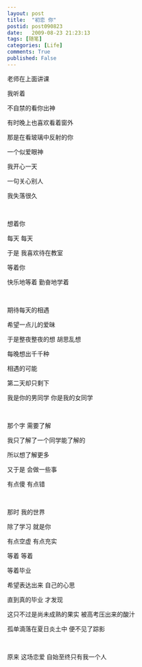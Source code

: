 ```yaml
---
layout: post
title:  "初恋 你"
postid: post090823
date:   2009-08-23 21:23:13
tags: [随笔]
categories: [Life]
comments: True
published: False
---
```


老师在上面讲课

我听着

不自禁的看你出神

有时晚上也喜欢看着窗外

那是在看玻璃中反射的你

一个似爱眼神

我开心一天

一句关心别人

我失落很久

<!--more-->
<br>


想着你

每天 每天

于是 我喜欢待在教室

等着你

快乐地等着 勤奋地学着


<br>


期待每天的相遇

希望一点儿的爱昧

于是整夜整夜的想 胡思乱想

每晚想出千千种

相遇的可能

第二天却只剩下

我是你的男同学 你是我的女同学


<br>


那个字  需要了解

我只了解了一个同学能了解的

所以想了解更多

又于是 会做一些事

有点傻 有点错


<br>


那时 我的世界

除了学习 就是你

有点空虚 有点充实

等着 等着

等着毕业

希望表达出来 自己的心思

直到真的毕业 才发现

这只不过是尚未成熟的果实 被高考压出来的酸汁

孤单滴落在夏日炎土中 便不见了踪影


<br>


原来 这场恋爱 自始至终只有我一个人